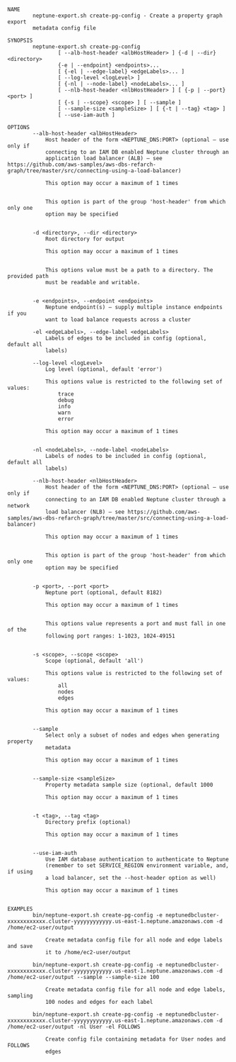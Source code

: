     NAME
            neptune-export.sh create-pg-config - Create a property graph export
            metadata config file
    
    SYNOPSIS
            neptune-export.sh create-pg-config
                    [ --alb-host-header <albHostHeader> ] {-d | --dir} <directory>
                    {-e | --endpoint} <endpoints>...
                    [ {-el | --edge-label} <edgeLabels>... ]
                    [ --log-level <logLevel> ]
                    [ {-nl | --node-label} <nodeLabels>... ]
                    [ --nlb-host-header <nlbHostHeader> ] [ {-p | --port} <port> ]
                    [ {-s | --scope} <scope> ] [ --sample ]
                    [ --sample-size <sampleSize> ] [ {-t | --tag} <tag> ]
                    [ --use-iam-auth ]
    
    OPTIONS
            --alb-host-header <albHostHeader>
                Host header of the form <NEPTUNE_DNS:PORT> (optional – use only if
                connecting to an IAM DB enabled Neptune cluster through an
                application load balancer (ALB) – see https://github.com/aws-samples/aws-dbs-refarch-graph/tree/master/src/connecting-using-a-load-balancer)
    
                This option may occur a maximum of 1 times
    
    
                This option is part of the group 'host-header' from which only one
                option may be specified
    
    
            -d <directory>, --dir <directory>
                Root directory for output
    
                This option may occur a maximum of 1 times
    
    
                This options value must be a path to a directory. The provided path
                must be readable and writable.
    
    
            -e <endpoints>, --endpoint <endpoints>
                Neptune endpoint(s) – supply multiple instance endpoints if you
                want to load balance requests across a cluster
    
            -el <edgeLabels>, --edge-label <edgeLabels>
                Labels of edges to be included in config (optional, default all
                labels)
    
            --log-level <logLevel>
                Log level (optional, default 'error')
    
                This options value is restricted to the following set of values:
                    trace
                    debug
                    info
                    warn
                    error
    
                This option may occur a maximum of 1 times
    
    
            -nl <nodeLabels>, --node-label <nodeLabels>
                Labels of nodes to be included in config (optional, default all
                labels)
    
            --nlb-host-header <nlbHostHeader>
                Host header of the form <NEPTUNE_DNS:PORT> (optional – use only if
                connecting to an IAM DB enabled Neptune cluster through a network
                load balancer (NLB) – see https://github.com/aws-samples/aws-dbs-refarch-graph/tree/master/src/connecting-using-a-load-balancer)
    
                This option may occur a maximum of 1 times
    
    
                This option is part of the group 'host-header' from which only one
                option may be specified
    
    
            -p <port>, --port <port>
                Neptune port (optional, default 8182)
    
                This option may occur a maximum of 1 times
    
    
                This options value represents a port and must fall in one of the
                following port ranges: 1-1023, 1024-49151
    
    
            -s <scope>, --scope <scope>
                Scope (optional, default 'all')
    
                This options value is restricted to the following set of values:
                    all
                    nodes
                    edges
    
                This option may occur a maximum of 1 times
    
    
            --sample
                Select only a subset of nodes and edges when generating property
                metadata
    
                This option may occur a maximum of 1 times
    
    
            --sample-size <sampleSize>
                Property metadata sample size (optional, default 1000
    
                This option may occur a maximum of 1 times
    
    
            -t <tag>, --tag <tag>
                Directory prefix (optional)
    
                This option may occur a maximum of 1 times
    
    
            --use-iam-auth
                Use IAM database authentication to authenticate to Neptune
                (remember to set SERVICE_REGION environment variable, and, if using
                a load balancer, set the --host-header option as well)
    
                This option may occur a maximum of 1 times
    
    
    EXAMPLES
            bin/neptune-export.sh create-pg-config -e neptunedbcluster-xxxxxxxxxxxx.cluster-yyyyyyyyyyyy.us-east-1.neptune.amazonaws.com -d /home/ec2-user/output
    
                Create metadata config file for all node and edge labels and save
                it to /home/ec2-user/output
    
            bin/neptune-export.sh create-pg-config -e neptunedbcluster-xxxxxxxxxxxx.cluster-yyyyyyyyyyyy.us-east-1.neptune.amazonaws.com -d /home/ec2-user/output --sample --sample-size 100
    
                Create metadata config file for all node and edge labels, sampling
                100 nodes and edges for each label
    
            bin/neptune-export.sh create-pg-config -e neptunedbcluster-xxxxxxxxxxxx.cluster-yyyyyyyyyyyy.us-east-1.neptune.amazonaws.com -d /home/ec2-user/output -nl User -el FOLLOWS
    
                Create config file containing metadata for User nodes and FOLLOWS
                edges
    
